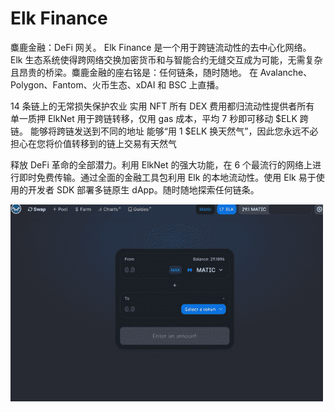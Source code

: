 # Elk Finance

麋鹿金融：DeFi 网关。
Elk Finance 是一个用于跨链流动性的去中心化网络。 Elk 生态系统使得跨网络交换加密货币和与智能合约无缝交互成为可能，无需复杂且昂贵的桥梁。麋鹿金融的座右铭是：任何链条，随时随地。
在 Avalanche、Polygon、Fantom、火币生态、xDAI 和 BSC 上直播。

  14 条链上的无常损失保护农业
  实用 NFT
  所有 DEX 费用都归流动性提供者所有
  单一质押
  ElkNet 用于跨链转移，仅用 gas 成本，平均 7 秒即可移动 $ELK 跨链。
  能够将跨链发送到不同的地址
  能够“用 1 $ELK 换天然气”，因此您永远不必担心在您将价值转移到的链上交易有天然气

释放 DeFi 革命的全部潜力。利用 ElkNet 的强大功能，在 6 个最流行的网络上进行即时免费传输。通过全面的金融工具包利用 Elk 的本地流动性。使用 Elk 易于使用的开发者 SDK 部署多链原生 dApp。随时随地探索任何链条。

![elkfinance-dapp-defi-matic-image1-500x315_17a4aa6065b2f79982c1c3111cb0054a](elkfinance-dapp-defi-matic-image1-500x315_17a4aa6065b2f79982c1c3111cb0054a.png)
